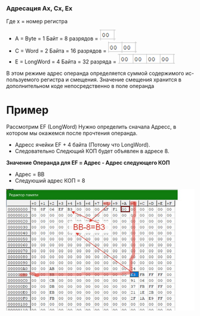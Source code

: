 ### Адресация Ax, Cx, Ex
Где x = номер регистра
* A = Byte = 1 Байт = 8 разрядов = ![Byte](../../img/Byte.png)
* C = Word = 2 Байта = 16 разрядов  = ![Word](../../img/Word.png)
* E = LongWord = 4 Байта = 32 разряда  = ![LongWord](../../img/LongWord.png)

В этом режиме адрес операнда определяется суммой  содержимого ис-пользуемого регистра и смещения.  Значение смещения хранится в дополнительном коде непосредственно в поле операнда 

# Пример
Рассмотрим EF (LongWord) 
Нужно определить сначала Адресс, в котором мы окажемся после прочтения операнда.
- Адресс ячейки EF + 4 байта (Потому что LongWord). 
- Следовательно Следющий КОП будет объявлен в адресе 8.

**Значение Операнда для EF = Адрес - Адрес следующего КОП**
- Адрес = BB
- Следуюший адрес КОП = 8

![Пример1](../../img/78-8F-EF-AF.jpg)